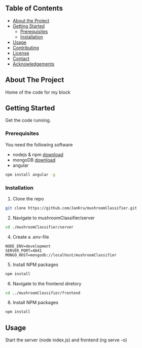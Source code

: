 
## Table of Contents

* [About the Project](#about-the-project)
* [Getting Started](#getting-started)
  * [Prerequisites](#prerequisites)
  * [Installation](#installation)
* [Usage](#usage)
* [Contributing](#contributing)
* [License](#license)
* [Contact](#contact)
* [Acknowledgements](#acknowledgements)


## About The Project

Home of the code for my block

## Getting Started

Get the code running.

### Prerequisites

You need the following software

* nodejs & npm [download](https://www.nodejs.org)
* mongoDB [download](https://www.mongodb.com/download-center/community)
* angular 
```sh
npm install angular -g
```

### Installation

1. Clone the repo
```sh
git clone https://github.com/JanKru/mushroomClassifier.git
```
2. Navigate to mushroomClassifier/server
```sh
cd ./mushroomClassifier/server
```
4. Create a .env-file
```JS
NODE_ENV=development
SERVER_PORT=4041
MONGO_HOST=mongodb://localhost/mushroomClassifier
```
5. Install NPM packages
```sh
npm install
```
6. Navigate to the frontend diretory

```sh
cd ../mushroomClassifier/frontend
```
8. Install NPM packages
```sh
npm install
```
## Usage

Start the server (node index.js) and frontend (ng serve -o) 

